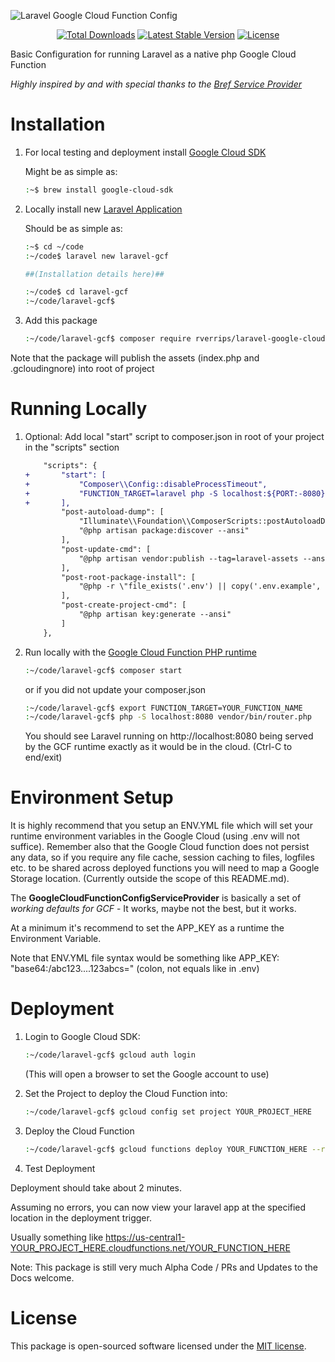 ![Laravel Google Cloud Function Config](laravel-gcf-banner.png)
<p align="center">
<a href="https://packagist.org/packages/rverrips/laravel-google-cloud-function-config"><img src="https://img.shields.io/packagist/dt/rverrips/laravel-google-cloud-function-config" alt="Total Downloads"></a>
<a href="https://packagist.org/packages/rverrips/laravel-google-cloud-function-config"><img src="https://img.shields.io/packagist/v/rverrips/laravel-google-cloud-function-config" alt="Latest Stable Version"></a>
<a href="https://packagist.org/packages/rverrips/laravel-google-cloud-function-config"><img src="https://img.shields.io/packagist/l/rverrips/laravel-google-cloud-function-config" alt="License"></a>
</p>

Basic Configuration for running Laravel as a native php Google Cloud Function

*Highly inspired by and with special thanks to the [Bref Service Provider](https://github.com/brefphp/laravel-bridge/blob/master/src/BrefServiceProvider.php)*

# Installation

1. For local testing and deployment install [Google Cloud SDK](https://cloud.google.com/sdk/docs/install)

    Might be as simple as:

    ```bash
    :~$ brew install google-cloud-sdk
    ```

2. Locally install new [Laravel Application](https://laravel.com/docs/8.x/installation#the-laravel-installer)

    Should be as simple as:

    ```bash
    :~$ cd ~/code
    :~/code$ laravel new laravel-gcf

    ##(Installation details here)##

    :~/code$ cd laravel-gcf
    :~/code/laravel-gcf$
    ```

3. Add this package

    ```bash
    :~/code/laravel-gcf$ composer require rverrips/laravel-google-cloud-function-config
    ```

Note that the package will publish the assets (index.php and .gcloudingnore) into root of project

# Running Locally

1. Optional: Add local "start" script to composer.json in root of your project in the "scripts" section

    ```diff
        "scripts": {
    +       "start": [
    +           "Composer\\Config::disableProcessTimeout",
    +           "FUNCTION_TARGET=laravel php -S localhost:${PORT:-8080} vendor/bin/router.php"
    +       ],
            "post-autoload-dump": [
                "Illuminate\\Foundation\\ComposerScripts::postAutoloadDump",
                "@php artisan package:discover --ansi"
            ],
            "post-update-cmd": [
                "@php artisan vendor:publish --tag=laravel-assets --ansi"
            ],
            "post-root-package-install": [
                "@php -r \"file_exists('.env') || copy('.env.example', '.env');\""
            ],
            "post-create-project-cmd": [
                "@php artisan key:generate --ansi"
            ]
        },
    ```

2. Run locally with the [Google Cloud Function PHP runtime](https://cloud.google.com/functions/docs/running/function-frameworks#functions-local-ff-configure-php)

    ```bash
    :~/code/laravel-gcf$ composer start
    ```
    or if you did not update your composer.json
    ```bash
    :~/code/laravel-gcf$ export FUNCTION_TARGET=YOUR_FUNCTION_NAME
    :~/code/laravel-gcf$ php -S localhost:8080 vendor/bin/router.php
    ```
    You should see Laravel running on http://localhost:8080 being served by the GCF runtime exactly as it would be in the cloud.  (Ctrl-C to end/exit)

# Environment Setup

It is highly recommend that you setup an ENV.YML file which will set your runtime environment variables in the Google Cloud (using .env will not suffice).  Remember also that the Google Cloud function does not persist any data, so if you require any file cache, session caching to files, logfiles etc. to be shared across deployed functions you will need to map a Google Storage location. (Currently outside the scope of this README.md).

The **GoogleCloudFunctionConfigServiceProvider** is basically a set of *working defaults for GCF* - It works, maybe not the best, but it works.

At a minimum it's recommend to set the APP_KEY as a runtime the Environment Variable.

Note that ENV.YML file syntax would be something like APP_KEY: "base64:/abc123....123abcs="  (colon, not equals like in .env)

# Deployment

1. Login to Google Cloud SDK:

    ```bash
    :~/code/laravel-gcf$ gcloud auth login
    ```
    (This will open a browser to set the Google account to use)

2. Set the Project to deploy the Cloud Function into:

    ```bash
    :~/code/laravel-gcf$ gcloud config set project YOUR_PROJECT_HERE
    ```

3. Deploy the Cloud Function

    ```bash
    :~/code/laravel-gcf$ gcloud functions deploy YOUR_FUNCTION_HERE --runtime php81 --allow-unauthenticated --trigger-http --env-vars-file env.yml --entry-point=laravel
    ```

4. Test Deployment

Deployment should take about 2 minutes.

Assuming no errors, you can now view your laravel app at the specified location in the deployment trigger.

Usually something like https://us-central1-YOUR_PROJECT_HERE.cloudfunctions.net/YOUR_FUNCTION_HERE

Note: This package is still very much Alpha Code / PRs and Updates to the Docs welcome.


# License

This package is open-sourced software licensed under the [MIT license](https://opensource.org/licenses/MIT).
